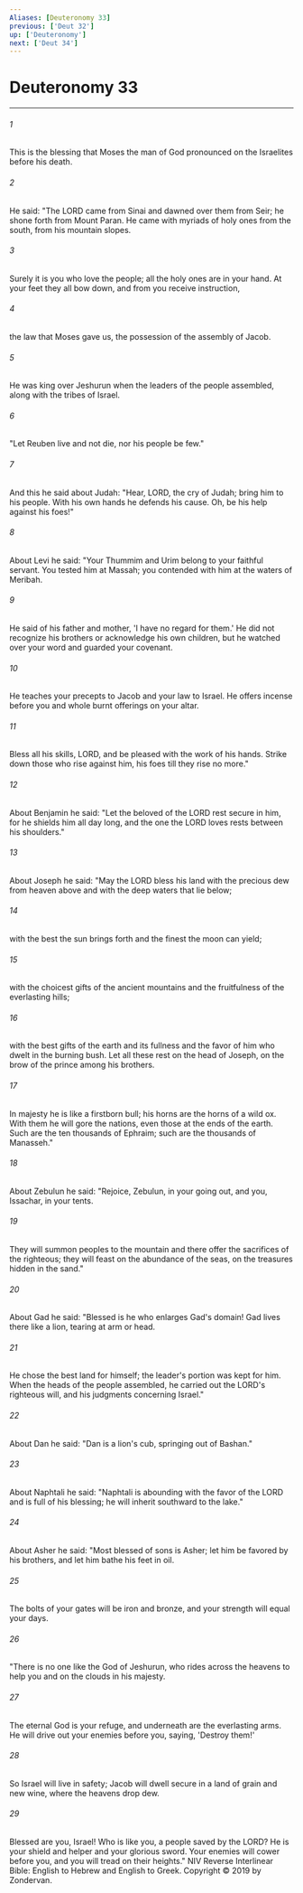 ```yaml
---
Aliases: [Deuteronomy 33]
previous: ['Deut 32']
up: ['Deuteronomy']
next: ['Deut 34']
---
```

# Deuteronomy 33

***


###### 1 
This is the blessing that Moses the man of God pronounced on the Israelites before his death. 

###### 2 
He said: "The LORD came from Sinai and dawned over them from Seir; he shone forth from Mount Paran. He came with myriads of holy ones from the south, from his mountain slopes. 

###### 3 
Surely it is you who love the people; all the holy ones are in your hand. At your feet they all bow down, and from you receive instruction, 

###### 4 
the law that Moses gave us, the possession of the assembly of Jacob. 

###### 5 
He was king over Jeshurun when the leaders of the people assembled, along with the tribes of Israel. 

###### 6 
"Let Reuben live and not die, nor his people be few." 

###### 7 
And this he said about Judah: "Hear, LORD, the cry of Judah; bring him to his people. With his own hands he defends his cause. Oh, be his help against his foes!" 

###### 8 
About Levi he said: "Your Thummim and Urim belong to your faithful servant. You tested him at Massah; you contended with him at the waters of Meribah. 

###### 9 
He said of his father and mother, 'I have no regard for them.' He did not recognize his brothers or acknowledge his own children, but he watched over your word and guarded your covenant. 

###### 10 
He teaches your precepts to Jacob and your law to Israel. He offers incense before you and whole burnt offerings on your altar. 

###### 11 
Bless all his skills, LORD, and be pleased with the work of his hands. Strike down those who rise against him, his foes till they rise no more." 

###### 12 
About Benjamin he said: "Let the beloved of the LORD rest secure in him, for he shields him all day long, and the one the LORD loves rests between his shoulders." 

###### 13 
About Joseph he said: "May the LORD bless his land with the precious dew from heaven above and with the deep waters that lie below; 

###### 14 
with the best the sun brings forth and the finest the moon can yield; 

###### 15 
with the choicest gifts of the ancient mountains and the fruitfulness of the everlasting hills; 

###### 16 
with the best gifts of the earth and its fullness and the favor of him who dwelt in the burning bush. Let all these rest on the head of Joseph, on the brow of the prince among his brothers. 

###### 17 
In majesty he is like a firstborn bull; his horns are the horns of a wild ox. With them he will gore the nations, even those at the ends of the earth. Such are the ten thousands of Ephraim; such are the thousands of Manasseh." 

###### 18 
About Zebulun he said: "Rejoice, Zebulun, in your going out, and you, Issachar, in your tents. 

###### 19 
They will summon peoples to the mountain and there offer the sacrifices of the righteous; they will feast on the abundance of the seas, on the treasures hidden in the sand." 

###### 20 
About Gad he said: "Blessed is he who enlarges Gad's domain! Gad lives there like a lion, tearing at arm or head. 

###### 21 
He chose the best land for himself; the leader's portion was kept for him. When the heads of the people assembled, he carried out the LORD's righteous will, and his judgments concerning Israel." 

###### 22 
About Dan he said: "Dan is a lion's cub, springing out of Bashan." 

###### 23 
About Naphtali he said: "Naphtali is abounding with the favor of the LORD and is full of his blessing; he will inherit southward to the lake." 

###### 24 
About Asher he said: "Most blessed of sons is Asher; let him be favored by his brothers, and let him bathe his feet in oil. 

###### 25 
The bolts of your gates will be iron and bronze, and your strength will equal your days. 

###### 26 
"There is no one like the God of Jeshurun, who rides across the heavens to help you and on the clouds in his majesty. 

###### 27 
The eternal God is your refuge, and underneath are the everlasting arms. He will drive out your enemies before you, saying, 'Destroy them!' 

###### 28 
So Israel will live in safety; Jacob will dwell secure in a land of grain and new wine, where the heavens drop dew. 

###### 29 
Blessed are you, Israel! Who is like you, a people saved by the LORD? He is your shield and helper and your glorious sword. Your enemies will cower before you, and you will tread on their heights." NIV Reverse Interlinear Bible: English to Hebrew and English to Greek. Copyright © 2019 by Zondervan.
